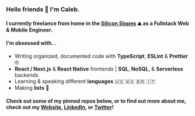 ### Hello friends 🤙 I'm Caleb.
#### I currently freelance from home in the [Silicon Slopes](https://en.wikipedia.org/wiki/Silicon_Slopes) ⛰️ as a Fullstack Web & Mobile Engineer.
#### I'm obsessed with...
- Writing organized, documented code with **TypeScript**, **ESLint** & **Prettier** 🤓
- **React / Next.js** & **React Native** frontends | **SQL**, **NoSQL**, & **Serverless** backends 
- Learning & speaking different **languages** 🇺🇸 🇲🇽 🇧🇷 🇮🇹
- Making **lists** 📝
#### Check out some of my pinned repos below, or to find out more about me, check out my [Website](https://www.caleblovell.com/), [LinkedIn](https://www.linkedin.com/in/caleblovell/), or [Twitter](https://twitter.com/Caleb__Lovell)!
